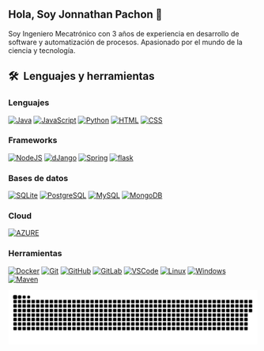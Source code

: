 ## Hola, Soy Jonnathan Pachon 👾

Soy Ingeniero Mecatrónico con 3 años de experiencia en desarrollo de software y automatización de procesos. Apasionado por el mundo de la ciencia y tecnología.

<div>

  ## 🛠️ &nbsp;Lenguajes y herramientas

  ### Lenguajes
  [![Java](https://skillicons.dev/icons?i=java)](https://skillicons.dev)
  [![JavaScript](https://skillicons.dev/icons?i=javascript)](https://skillicons.dev)
  [![Python](https://skillicons.dev/icons?i=python)](https://skillicons.dev)
  [![HTML](https://skillicons.dev/icons?i=html)](https://skillicons.dev)
  [![CSS](https://skillicons.dev/icons?i=css)](https://skillicons.dev)

  ### Frameworks
  [![NodeJS](https://skillicons.dev/icons?i=nodejs)](https://skillicons.dev)
  [![dJango](https://skillicons.dev/icons?i=django)](https://skillicons.dev)
  [![Spring](https://skillicons.dev/icons?i=spring)](https://skillicons.dev)
  [![flask](https://skillicons.dev/icons?i=flask)](https://skillicons.dev)


  ### Bases de datos
  [![SQLite](https://skillicons.dev/icons?i=sqlite)](https://skillicons.dev)
  [![PostgreSQL](https://skillicons.dev/icons?i=postgresql)](https://skillicons.dev)
  [![MySQL](https://skillicons.dev/icons?i=mysql)](https://skillicons.dev)
  [![MongoDB](https://skillicons.dev/icons?i=mongodb)](https://skillicons.dev)

  ### Cloud
  [![AZURE](https://skillicons.dev/icons?i=azure)](https://skillicons.dev)

  ### Herramientas
  [![Docker](https://skillicons.dev/icons?i=docker)](https://skillicons.dev)
  [![Git](https://skillicons.dev/icons?i=git)](https://skillicons.dev)
  [![GitHub](https://skillicons.dev/icons?i=github)](https://skillicons.dev)
  [![GitLab](https://skillicons.dev/icons?i=gitlab)](https://skillicons.dev)
  [![VSCode](https://skillicons.dev/icons?i=vscode)](https://skillicons.dev)
  [![Linux](https://skillicons.dev/icons?i=linux)](https://skillicons.dev)
  [![Windows](https://skillicons.dev/icons?i=windows)](https://skillicons.dev)
  [![Maven](https://skillicons.dev/icons?i=maven)](https://skillicons.dev)

</div>

<div>
  
![Snake animation](https://github.com/Pepyn0/Pepyn0/raw/output/github-contribution-grid-snake-dark.svg)

</div>

